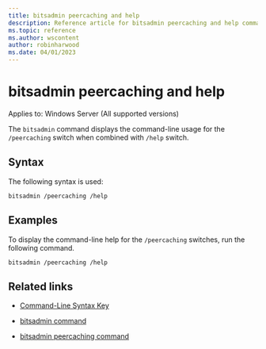 ```yaml
---
title: bitsadmin peercaching and help
description: Reference article for bitsadmin peercaching and help command that displays the command-line usage for the /peercaching switches.
ms.topic: reference
ms.author: wscontent
author: robinharwood
ms.date: 04/01/2023
---
```


# bitsadmin peercaching and help

Applies to: Windows Server (All supported versions)

The `bitsadmin` command displays the command-line usage for the `/peercaching` switch when combined with `/help` switch.

## Syntax

The following syntax is used:

```CLI
bitsadmin /peercaching /help
```

## Examples

To display the command-line help for the `/peercaching` switches, run the following command.

```CLI
bitsadmin /peercaching /help
```

## Related links

- [Command-Line Syntax Key](command-line-syntax-key.md)

- [bitsadmin command](bitsadmin.md)

- [bitsadmin peercaching command](bitsadmin-peercaching.md)